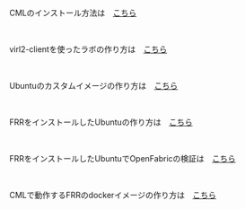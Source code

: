 <br>

CMLのインストール方法は　[こちら](/README.install_cml.md)

<br>

virl2-clientを使ったラボの作り方は　[こちら](/README.create_lab.md)

<br>

Ubuntuのカスタムイメージの作り方は　[こちら](/README.create_custom_ubuntu.md)

<br>

FRRをインストールしたUbuntuの作り方は　[こちら](/README.create_frr_ubuntu.md)

<br>

FRRをインストールしたUbuntuでOpenFabricの検証は　[こちら](/README.openfabric.md)

<br>

CMLで動作するFRRのdockerイメージの作り方は　[こちら](/README.openfabric_docker.md)

<br>
